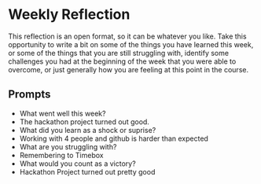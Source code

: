 # Weekly Reflection
This reflection is an open format, so it can be whatever you like. Take this opportunity to write a bit on some of the things you have learned this week, or some of the things that you are still struggling with, identify some challenges you had at the beginning of the week that you were able to overcome, or just generally how you are feeling at this point in the course.

## Prompts
- What went well this week?
 - The hackathon project turned out good.
- What did you learn as a shock or suprise?
 - Working with 4 people and github is harder than expected
- What are you struggling with?
 - Remembering to Timebox
- What would you count as a victory?
 - Hackathon Project turned out pretty good
